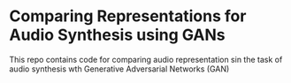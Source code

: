 # Comparing Representations for Audio Synthesis using GANs
This repo contains code for comparing audio representation sin the task of audio synthesis wth Generative Adversarial Networks (GAN)
